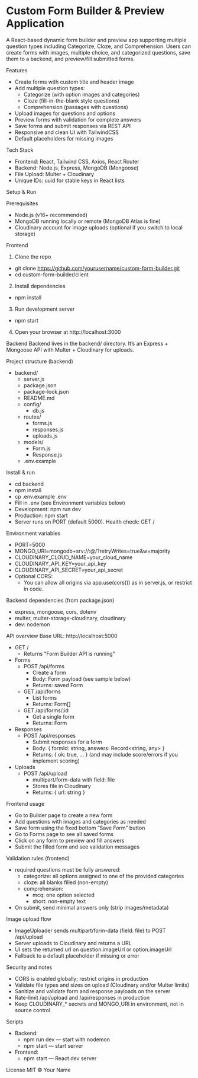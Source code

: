 # Custom Form Builder \& Preview Application

A React-based dynamic form builder and preview app supporting multiple question types including Categorize, Cloze, and Comprehension. Users can create forms with images, multiple choice, and categorized questions, save them to a backend, and preview/fill submitted forms.

Features

- Create forms with custom title and header image
- Add multiple question types:
    - Categorize (with option images and categories)
    - Cloze (fill-in-the-blank style questions)
    - Comprehension (passages with questions)
- Upload images for questions and options
- Preview forms with validation for complete answers
- Save forms and submit responses via REST API
- Responsive and clean UI with TailwindCSS
- Default placeholders for missing images

Tech Stack

- Frontend: React, Tailwind CSS, Axios, React Router
- Backend: Node.js, Express, MongoDB (Mongoose)
- File Upload: Multer + Cloudinary
- Unique IDs: uuid for stable keys in React lists

Setup \& Run

Prerequisites

- Node.js (v16+ recommended)
- MongoDB running locally or remote (MongoDB Atlas is fine)
- Cloudinary account for image uploads (optional if you switch to local storage)

Frontend

1) Clone the repo

- git clone https://github.com/yourusername/custom-form-builder.git
- cd custom-form-builder/client

2) Install dependencies

- npm install

3) Run development server

- npm start

4) Open your browser at http://localhost:3000

Backend
Backend lives in the backend/ directory. It’s an Express + Mongoose API with Multer + Cloudinary for uploads.

Project structure (backend)

- backend/
    - server.js
    - package.json
    - package-lock.json
    - README.md
    - config/
        - db.js
    - routes/
        - forms.js
        - responses.js
        - uploads.js
    - models/
        - Form.js
        - Response.js
    - .env.example

Install \& run

- cd backend
- npm install
- cp .env.example .env
- Fill in .env (see Environment variables below)
- Development: npm run dev
- Production: npm start
- Server runs on PORT (default 5000). Health check: GET /

Environment variables

- PORT=5000
- MONGO_URI=mongodb+srv://<user>:<pass>@<cluster>/<db>?retryWrites=true\&w=majority
- CLOUDINARY_CLOUD_NAME=your_cloud_name
- CLOUDINARY_API_KEY=your_api_key
- CLOUDINARY_API_SECRET=your_api_secret
- Optional CORS:
    - You can allow all origins via app.use(cors()) as in server.js, or restrict in code.

Backend dependencies (from package.json)

- express, mongoose, cors, dotenv
- multer, multer-storage-cloudinary, cloudinary
- dev: nodemon

API overview
Base URL: http://localhost:5000

- GET /
    - Returns “Form Builder API is running”
- Forms
    - POST /api/forms
        - Create a form
        - Body: Form payload (see sample below)
        - Returns: saved Form
    - GET /api/forms
        - List forms
        - Returns: Form[]
    - GET /api/forms/:id
        - Get a single form
        - Returns: Form
- Responses
    - POST /api/responses
        - Submit responses for a form
        - Body: { formId: string, answers: Record<string, any> }
        - Returns: { ok: true, ... } (and may include score/errors if you implement scoring)
- Uploads
    - POST /api/upload
        - multipart/form-data with field: file
        - Stores file in Cloudinary
        - Returns: { url: string }


Frontend usage

- Go to Builder page to create a new form
- Add questions with images and categories as needed
- Save form using the fixed bottom “Save Form” button
- Go to Forms page to see all saved forms
- Click on any form to preview and fill answers
- Submit the filled form and see validation messages

Validation rules (frontend)

- required questions must be fully answered:
    - categorize: all options assigned to one of the provided categories
    - cloze: all blanks filled (non-empty)
    - comprehension:
        - mcq: one option selected
        - short: non-empty text
- On submit, send minimal answers only (strip images/metadata)

Image upload flow

- ImageUploader sends multipart/form-data (field: file) to POST /api/upload
- Server uploads to Cloudinary and returns a URL
- UI sets the returned url on question.imageUrl or option.imageUrl
- Fallback to a default placeholder if missing or error

Security and notes

- CORS is enabled globally; restrict origins in production
- Validate file types and sizes on upload (Cloudinary and/or Multer limits)
- Sanitize and validate form and response payloads on the server
- Rate-limit /api/upload and /api/responses in production
- Keep CLOUDINARY_* secrets and MONGO_URI in environment, not in source control

Scripts

- Backend:
    - npm run dev — start with nodemon
    - npm start — start server
- Frontend:
    - npm start — React dev server

License
MIT © Your Name


